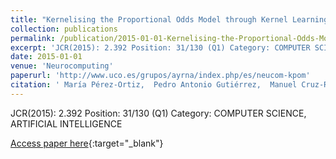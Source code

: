 ```yaml
---
title: "Kernelising the Proportional Odds Model through Kernel Learning techniques"
collection: publications
permalink: /publication/2015-01-01-Kernelising-the-Proportional-Odds-Model-through-Kernel-Learning-techniques
excerpt: 'JCR(2015): 2.392 Position: 31/130 (Q1) Category: COMPUTER SCIENCE, ARTIFICIAL INTELLIGENCE'
date: 2015-01-01
venue: 'Neurocomputing'
paperurl: 'http://www.uco.es/grupos/ayrna/index.php/es/neucom-kpom'
citation: ' María Pérez-Ortiz,  Pedro Antonio Gutiérrez,  Manuel Cruz-Ramírez,  Javier Sánchez-Monedero,  César Hervás-Martínez, &quot;Kernelising the Proportional Odds Model through Kernel Learning techniques.&quot; Neurocomputing, Vol. 126, 2015, pp. 23--33.'
---
```

JCR(2015): 2.392 Position: 31/130 (Q1) Category: COMPUTER SCIENCE, ARTIFICIAL INTELLIGENCE

[Access paper here](http://www.uco.es/grupos/ayrna/index.php/es/neucom-kpom){:target="_blank"}
